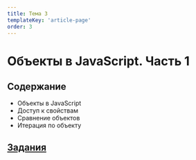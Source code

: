 ```yaml
---
title: Тема 3
templateKey: 'article-page'
order: 3
---
```

# Объекты в JavaScript. Часть 1

## Содержание

-   <gatsby-link to="/externals/topic3/js-object-part1#определение-объекта">Объекты в JavaScript</gatsby-link>
-   <gatsby-link to="/externals/topic3/js-object-part1#доступ-к-свойствам-объекта">Доступ к свойствам</gatsby-link>
-   <gatsby-link to="/externals/topic3/js-object-part1#сравнение-объектов">Сравнение объектов</gatsby-link>
-   <gatsby-link to="/externals/topic3/js-object-part1#итерация-по-объекту">Итерация по объекту</gatsby-link>

## [Задания](https://github.com/WebPurple/external-courses/tree/master/src/ex3_js-objects-part1/README.md)
